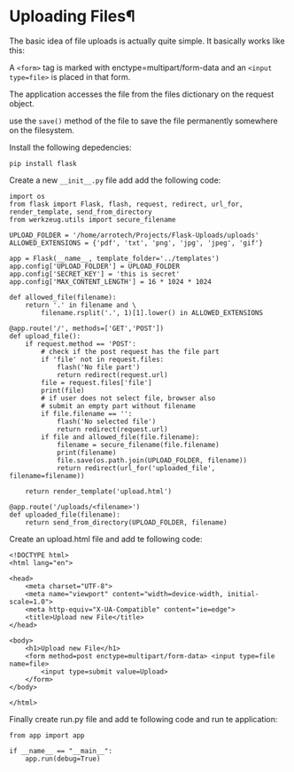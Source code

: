 # Uploading Files¶


The basic idea of file uploads is actually quite simple. It basically works like this:

A `<form>` tag is marked with enctype=multipart/form-data and an `<input type=file>` is placed in that form.

The application accesses the file from the files dictionary on the request object.

use the `save()` method of the file to save the file permanently somewhere on the filesystem.

Install the following depedencies:

    pip install flask

Create a new `__init__.py` file add add the following code:

    import os
    from flask import Flask, flash, request, redirect, url_for, render_template, send_from_directory
    from werkzeug.utils import secure_filename

    UPLOAD_FOLDER = '/home/arrotech/Projects/Flask-Uploads/uploads'
    ALLOWED_EXTENSIONS = {'pdf', 'txt', 'png', 'jpg', 'jpeg', 'gif'}

    app = Flask(__name__, template_folder='../templates')
    app.config['UPLOAD_FOLDER'] = UPLOAD_FOLDER
    app.config['SECRET_KEY'] = 'this is secret'
    app.config['MAX_CONTENT_LENGTH'] = 16 * 1024 * 1024

    def allowed_file(filename):
        return '.' in filename and \
            filename.rsplit('.', 1)[1].lower() in ALLOWED_EXTENSIONS

    @app.route('/', methods=['GET','POST'])
    def upload_file():
        if request.method == 'POST':
            # check if the post request has the file part
            if 'file' not in request.files:
                flash('No file part')
                return redirect(request.url)
            file = request.files['file']
            print(file)
            # if user does not select file, browser also
            # submit an empty part without filename
            if file.filename == '':
                flash('No selected file')
                return redirect(request.url)
            if file and allowed_file(file.filename):
                filename = secure_filename(file.filename)
                print(filename)
                file.save(os.path.join(UPLOAD_FOLDER, filename))
                return redirect(url_for('uploaded_file', filename=filename))

        return render_template('upload.html')

    @app.route('/uploads/<filename>')
    def uploaded_file(filename):
        return send_from_directory(UPLOAD_FOLDER, filename)

Create an upload.html file and add te following code:

    <!DOCTYPE html>
    <html lang="en">

    <head>
        <meta charset="UTF-8">
        <meta name="viewport" content="width=device-width, initial-scale=1.0">
        <meta http-equiv="X-UA-Compatible" content="ie=edge">
        <title>Upload new File</title>
    </head>

    <body>
        <h1>Upload new File</h1>
        <form method=post enctype=multipart/form-data> <input type=file name=file>
            <input type=submit value=Upload>
        </form>
    </body>

    </html>

Finally create run.py file and add te following code and run te application:

    from app import app

    if __name__ == "__main__":
        app.run(debug=True)